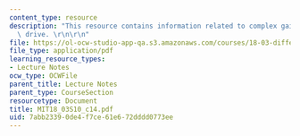 ```yaml
---
content_type: resource
description: "This resource contains information related to complex gain and dashpot\
  \ drive. \r\n\r\n"
file: https://ol-ocw-studio-app-qa.s3.amazonaws.com/courses/18-03-differential-equations-spring-2010/7abb23390de4f7ce61e672dddd0773ee_MIT18_03S10_c14.pdf
file_type: application/pdf
learning_resource_types:
- Lecture Notes
ocw_type: OCWFile
parent_title: Lecture Notes
parent_type: CourseSection
resourcetype: Document
title: MIT18_03S10_c14.pdf
uid: 7abb2339-0de4-f7ce-61e6-72dddd0773ee
---
```

